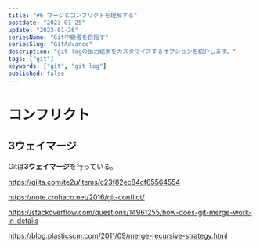 ```yaml
---
title: "#6 マージとコンフリクトを理解する"
postdate: "2023-01-25"
update: "2023-01-26"
seriesName: "Git中級者を目指す"
seriesSlug: "GitAdvance"
description: "git logの出力結果をカスタマイズするオプションを紹介します。"
tags: ["git"]
keywords: ["git", "git log"]
published: false
---
```


# コンフリクト

## 3ウェイマージ

Gitは**3ウェイマージ**を行っている。



https://qiita.com/te2u/items/c23f82ec84cf65564554

https://note.crohaco.net/2016/git-conflict/

https://stackoverflow.com/questions/14961255/how-does-git-merge-work-in-details

https://blog.plasticscm.com/2011/09/merge-recursive-strategy.html
